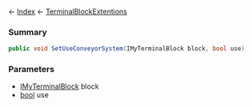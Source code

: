 ← [Index](Api-Index) ← [TerminalBlockExtentions](Sandbox.ModAPI.Ingame.TerminalBlockExtentions)

### Summary

```csharp
public void SetUseConveyorSystem(IMyTerminalBlock block, bool use)
```

### Parameters

* [IMyTerminalBlock](Sandbox.ModAPI.Ingame.IMyTerminalBlock) block
* [bool](https://docs.microsoft.com/en-us/dotnet/api/system.boolean?view=netframework-4.6) use
